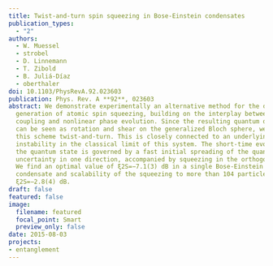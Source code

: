 ```yaml
---
title: Twist-and-turn spin squeezing in Bose-Einstein condensates
publication_types:
  - "2"
authors:
  - W. Muessel
  - strobel
  - D. Linnemann
  - T. Zibold
  - B. Juliá-Díaz
  - oberthaler
doi: 10.1103/PhysRevA.92.023603
publication: Phys. Rev. A **92**, 023603
abstract: We demonstrate experimentally an alternative method for the dynamic
  generation of atomic spin squeezing, building on the interplay between linear
  coupling and nonlinear phase evolution. Since the resulting quantum dynamics
  can be seen as rotation and shear on the generalized Bloch sphere, we call
  this scheme twist-and-turn. This is closely connected to an underlying
  instability in the classical limit of this system. The short-time evolution of
  the quantum state is governed by a fast initial spreading of the quantum
  uncertainty in one direction, accompanied by squeezing in the orthogonal axis.
  We find an optimal value of ξ2S=−7.1(3) dB in a single Bose-Einstein
  condensate and scalability of the squeezing to more than 104 particles with
  ξ2S=−2.8(4) dB.
draft: false
featured: false
image:
  filename: featured
  focal_point: Smart
  preview_only: false
date: 2015-08-03
projects:
- entanglement
---
```


